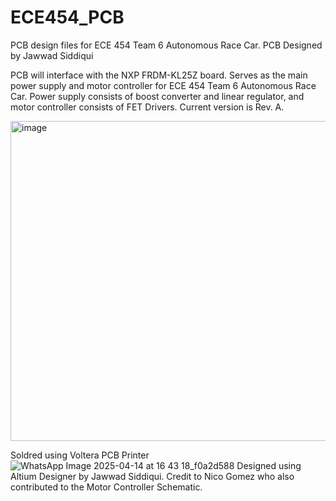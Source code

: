 # ECE454_PCB
PCB design files for ECE 454 Team 6 Autonomous Race Car. PCB Designed by Jawwad Siddiqui

PCB will interface with the NXP FRDM-KL25Z board. Serves as the main power supply and motor controller for ECE 454 Team 6 Autonomous Race Car. Power supply consists of boost converter and linear regulator, and motor controller consists of FET Drivers. Current version is Rev. A.

<img width="512" alt="image" src="https://github.com/user-attachments/assets/da793586-01a9-45b1-967d-4f3c470df964" />

Soldred using Voltera PCB Printer
![WhatsApp Image 2025-04-14 at 16 43 18_f0a2d588](https://github.com/user-attachments/assets/fa0df18c-7017-458a-8ddc-4d5bf9d8fb5e)
Designed using Altium Designer by Jawwad Siddiqui. Credit to Nico Gomez who also contributed to the Motor Controller Schematic.

